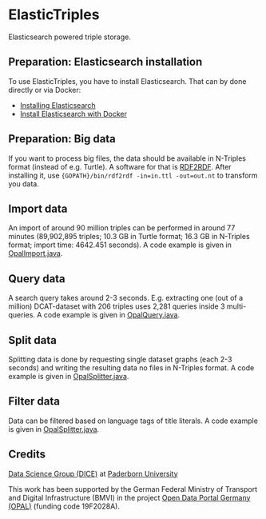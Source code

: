 # ElasticTriples

Elasticsearch powered triple storage.


## Preparation: Elasticsearch installation

To use ElasticTriples, you have to install Elasticsearch.
That can by done directly or via Docker:  
 
* [Installing Elasticsearch](https://www.elastic.co/guide/en/elasticsearch/reference/current/install-elasticsearch.html)
* [Install Elasticsearch with Docker](https://www.elastic.co/guide/en/elasticsearch/reference/current/docker.html)


## Preparation: Big data

If you want to process big files, the data should be available in N-Triples format (instead of e.g. Turtle).
A software for that is [RDF2RDF](https://github.com/knakk/rdf2rdf).
After installing it, use `{GOPATH}/bin/rdf2rdf -in=in.ttl -out=out.nt` to transform you data.


## Import data

An import of around 90 million triples can be performed in around 77 minutes
(89,902,895 triples; 10.3 GB in Turtle format; 16.3 GB in N-Triples format; import time: 4642.451 seconds).
A code example is given in [OpalImport.java](src/main/java/org/dice_research/opal/elastictriples/opal/OpalImport.java).


## Query data

A search query takes around 2-3 seconds. E.g. extracting one (out of a million) DCAT-dataset with 206 triples uses 2,281 queries inside 3 multi-queries. 
A code example is given in [OpalQuery.java](src/main/java/org/dice_research/opal/elastictriples/opal/OpalQuery.java).


## Split data

Splitting data is done by requesting single dataset graphs (each 2-3 seconds) and writing the resulting data no files in N-Triples format.
A code example is given in [OpalSplitter.java](src/main/java/org/dice_research/opal/elastictriples/opal/OpalSplitter.java).


## Filter data

Data can be filtered based on language tags of title literals.
A code example is given in [OpalSplitter.java](src/main/java/org/dice_research/opal/elastictriples/opal/OpalFilter.java).


## Credits

[Data Science Group (DICE)](https://dice-research.org/) at [Paderborn University](https://www.uni-paderborn.de/)

This work has been supported by the German Federal Ministry of Transport and Digital Infrastructure (BMVI) in the project [Open Data Portal Germany (OPAL)](http://projekt-opal.de/) (funding code 19F2028A).

